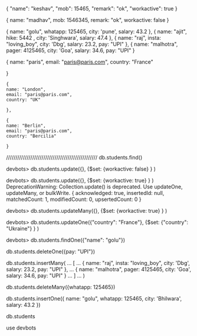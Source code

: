 {
  "name": "keshav",
  "mob": 15465,
  "remark": "ok",
  "workactive": true
}

{
  name: "madhav",
  mob: 1546345,
  remark: "ok",
  workactive: false
}

{ name: "golu",  whatapp:  125465,  city: 'pune', salary: 43.2 },
{ name: "ajit",  hike:  5442 ,  city: 'Singhwara', salary: 47.4 },
{ name: "raj",  insta: "loving_boy",  city: 'Dbg', salary: 23.2, pay: "UPI" },
{ name: "malhotra",  pager:  4125465,  city: 'Goa', salary: 34.6, pay: "UPI" }

{
name: "paris",
email: "paris@paris.com",
country: "France"

}


	{
	name: "London",
	email: "paris@paris.com",
	country: "UK"

	},

	{
	name: "Berlin",
	email: "paris@paris.com",
	country: "Bercilia"

	}



/////////////////////////////////////////////////
db.students.find()

devbots> db.students.update({}, {$set: {workactive: false} } )


devbots> db.students.update({}, {$set: {workactive: true} } )
DeprecationWarning: Collection.update() is deprecated. Use updateOne, updateMany, or bulkWrite.
{
  acknowledged: true,
  insertedId: null,
  matchedCount: 1,
  modifiedCount: 0,
  upsertedCount: 0
}

devbots> db.students.updateMany({}, {$set: {workactive: true} } )

devbots> db.students.updateOne({"country": "France"}, {$set: {"country": "Ukraine"} } )

devbots> db.students.findOne({"name": "golu"})

db.students.deleteOne({pay: "UPI"})

db.students.insertMany(
... [
... { name: "raj",  insta: "loving_boy",  city: 'Dbg', salary: 23.2, pay: "UPI" },
... { name: "malhotra",  pager:  4125465,  city: 'Goa', salary: 34.6, pay: "UPI" }
... ]
... )


db.students.deleteMany({whatapp: 125465})

db.students.insertOne({ name: "golu",  whatapp:  125465,  city: 'Bhilwara', salary: 43.2 })


db.students

use devbots
